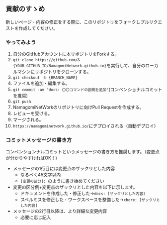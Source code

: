 ## 貢献のすゝめ

新しいページ・内容の修正をする際に、このリポジトリをフォークしプルリクエストを作成してください。

### やってみよう
1. 自分のGitHubアカウントに本リポジトリをForkする。
2. `git clone https://github.com/&{YOUR_GITHUB_ID/NamagomiNetwork.github.io}`を実行して、自分のローカルマシンにリポジトリをクローンする。
3. `git checkout -b {BRANCH_NAME}`
4. ファイルを追加・編集する。
5. `git commit -am "docs: 〇〇コマンドの説明を追加"`(コンベンショナルコミットを推奨)
6. `git push`
7. NamagomiNetWorkのリポジトリに向けPull Requestを作成する。
8. レビューを受ける。
9. マージされる。
10. `https://namagominetwork.github.io/`にデプロイされる（自動デプロイ）


### コミットメッセージの書き方
コンベンションナルコミットというメッセージの書き方を推奨します。（変更点が分かりやすければOK！)

- メッセージの1行目には変更点のザックリとした内容
  - なるべく45文字以内
  - `[変更の区分]: `のように書き始めてください
- 変更の区分例+変更点のザックリとした内容を以下に示します。
  - ドキュメントを作成した・修正した->`docs: [ザックリとした内容]`
  - スペルミスを修正した・ワークスペースを整備した->`chore: [ザックリとした内容]`
- メッセージの2行目以降は、より詳細な変更内容
  - 必要に応じ記入
